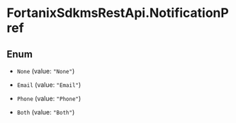 # FortanixSdkmsRestApi.NotificationPref

## Enum


* `None` (value: `"None"`)

* `Email` (value: `"Email"`)

* `Phone` (value: `"Phone"`)

* `Both` (value: `"Both"`)


